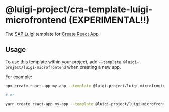 # @luigi-project/cra-template-luigi-microfrontend (EXPERIMENTAL!!)

The [SAP Luigi](https://luigi-project.io/) template for [Create React App](https://github.com/facebook/create-react-app)

## Usage

To use this template within your project, add `--template @luigi-project/luigi-microfrontend` when creating a new app.

For example:

```sh
npx create-react-app my-app --template @luigi-project/luigi-microfrontend

# or

yarn create react-app my-app --template @luigi-project/luigi-microfrontend
```
